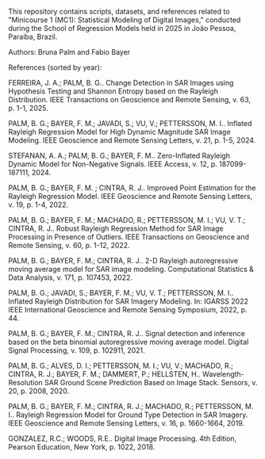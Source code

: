 This repository contains scripts, datasets, and references related to "Minicourse 1 (MC1): Statistical Modeling of Digital Images," conducted during the School of Regression Models held in 2025 in João Pessoa, Paraíba, Brazil.

Authors: Bruna Palm and Fabio Bayer 

References (sorted by year): 

FERREIRA, J. A.; PALM, B. G.. Change Detection in SAR Images using Hypothesis Testing and Shannon Entropy based on the Rayleigh Distribution. IEEE Transactions on Geoscience and Remote Sensing, v. 63, p. 1-1, 2025.

PALM, B. G.; BAYER, F. M.; JAVADI, S.; VU, V.; PETTERSSON, M. I.. Inflated Rayleigh Regression Model for High Dynamic Magnitude SAR Image Modeling. IEEE Geoscience and Remote Sensing Letters, v. 21, p. 1-5, 2024.

STEFANAN, A. A.; PALM, B. G.; BAYER, F. M.. Zero-Inflated Rayleigh Dynamic Model for Non-Negative Signals. IEEE Access, v. 12, p. 187099-187111, 2024.

PALM, B. G.; BAYER, F. M. ; CINTRA, R. J.. Improved Point Estimation for the Rayleigh Regression Model. IEEE Geoscience and Remote Sensing Letters, v. 19, p. 1-4, 2022.

PALM, B. G.; BAYER, F. M.; MACHADO, R.; PETTERSSON, M. I.; VU, V. T.; CINTRA, R. J.. Robust Rayleigh Regression Method for SAR Image Processing in Presence of Outliers. IEEE Transactions on Geoscience and Remote Sensing, v. 60, p. 1-12, 2022. 

PALM, B. G.; BAYER, F. M.; CINTRA, R. J.. 2-D Rayleigh autoregressive moving average model for SAR image modeling. Computational Statistics & Data Analysis, v. 171, p. 107453, 2022. 

PALM, B. G.; JAVADI, S.; BAYER, F. M.; VU, V. T.; PETTERSSON, M. I.. Inflated Rayleigh Distribution for SAR Imagery Modeling. In: IGARSS 2022 IEEE International Geoscience and Remote Sensing Symposium, 2022, p. 44.

PALM, B. G.; BAYER, F. M.; CINTRA, R. J.. Signal detection and inference based on the beta binomial autoregressive moving average model. Digital Signal Processing, v. 109, p. 102911, 2021. 

PALM, B. G.; ALVES, D. I.; PETTERSSON, M. I.; VU, V.; MACHADO, R.; CINTRA, R. J.; BAYER, F. M.; DAMMERT, P.; HELLSTEN, H.. Wavelength-Resolution SAR Ground Scene Prediction Based on Image Stack. Sensors, v. 20, p. 2008, 2020.

PALM, B. G.; BAYER, F. M.; CINTRA, R. J.; MACHADO, R.; PETTERSSON, M. I.. Rayleigh Regression Model for Ground Type Detection in SAR Imagery. IEEE Geoscience and Remote Sensing Letters, v. 16, p. 1660-1664, 2019.

GONZALEZ, R.C.; WOODS, R.E.. Digital Image Processing. 4th Edition, Pearson Education, New York, p. 1022, 2018. 

